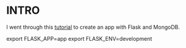 # INTRO
I went through this [tutorial](https://www.digitalocean.com/community/tutorials/how-to-use-mongodb-in-a-flask-application) to create an app with Flask and MongoDB.

export FLASK_APP=app
export FLASK_ENV=development
